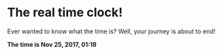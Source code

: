 # The real time clock!

Ever wanted to know what the time is? Well, your journey is about to end!

**The time is Nov 25, 2017, 01:18**